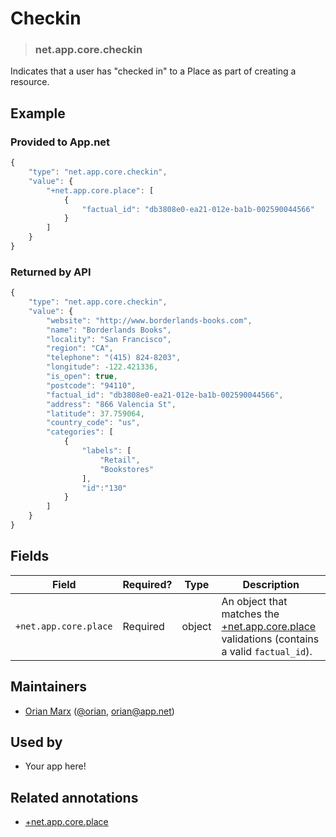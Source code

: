 <!-- give your annotation a title -->
# Checkin

<!-- specify the "type" for your annotation -->
> ### net.app.core.checkin

<!-- provide a description of what your annotation represents -->
Indicates that a user has "checked in" to a Place as part of creating a resource.

<!-- provide at least one example of what your annotation might look like in the wild -->
## Example

### Provided to App.net
~~~ js
{
    "type": "net.app.core.checkin",
    "value": {
        "+net.app.core.place": [
            {
                "factual_id": "db3808e0-ea21-012e-ba1b-002590044566"
            }
        ]
    }
}
~~~

### Returned by API

~~~ js
{
    "type": "net.app.core.checkin",
    "value": {
        "website": "http://www.borderlands-books.com",
        "name": "Borderlands Books",
        "locality": "San Francisco",
        "region": "CA",
        "telephone": "(415) 824-8203",
        "longitude": -122.421336,
        "is_open": true,
        "postcode": "94110",
        "factual_id": "db3808e0-ea21-012e-ba1b-002590044566",
        "address": "866 Valencia St",
        "latitude": 37.759064,
        "country_code": "us",
        "categories": [
            {
                "labels": [
                    "Retail",
                    "Bookstores"
                ],
                "id":"130"
            }
        ]
    }
}
~~~

<!-- provide a complete description of the fields in the "value" object for your annotation -->
## Fields

| Field | Required? | Type | Description |
| ----- | --------- | ---- | ----------- |
| `+net.app.core.place` | Required | object | An object that matches the [+net.app.core.place](https://github.com/appdotnet/object-metadata/blob/master/annotation-replacement-values/+net.app.core.place.md) validations (contains a valid `factual_id`).|

<!-- provide a way to contact you -->
## Maintainers
* [Orian Marx](http://orianmarx.com) ([@orian](https://alpha.app.net/orian), [orian@app.net](mailto:orian@app.net))

<!-- provide references to compatible apps / service -->
## Used by
* Your app here!

<!-- provide references to related annotations -->
## Related annotations
* [+net.app.core.place](https://github.com/appdotnet/object-metadata/blob/master/annotation-replacement-values/+net.app.core.place.md)
